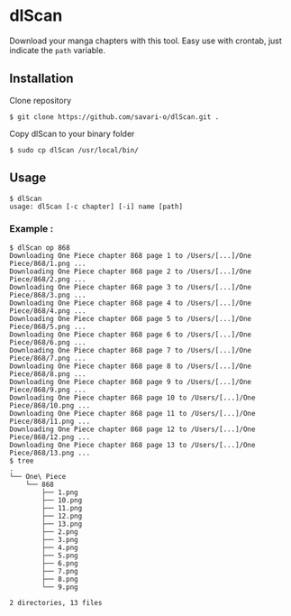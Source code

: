 # dlScan

Download your manga chapters with this tool.
Easy use with crontab, just indicate the `path` variable.

## Installation
Clone repository

    $ git clone https://github.com/savari-o/dlScan.git .

Copy dlScan to your binary folder

    $ sudo cp dlScan /usr/local/bin/

## Usage

    $ dlScan
    usage: dlScan [-c chapter] [-i] name [path]

### Example :

    $ dlScan op 868
    Downloading One Piece chapter 868 page 1 to /Users/[...]/One Piece/868/1.png ...
    Downloading One Piece chapter 868 page 2 to /Users/[...]/One Piece/868/2.png ...
    Downloading One Piece chapter 868 page 3 to /Users/[...]/One Piece/868/3.png ...
    Downloading One Piece chapter 868 page 4 to /Users/[...]/One Piece/868/4.png ...
    Downloading One Piece chapter 868 page 5 to /Users/[...]/One Piece/868/5.png ...
    Downloading One Piece chapter 868 page 6 to /Users/[...]/One Piece/868/6.png ...
    Downloading One Piece chapter 868 page 7 to /Users/[...]/One Piece/868/7.png ...
    Downloading One Piece chapter 868 page 8 to /Users/[...]/One Piece/868/8.png ...
    Downloading One Piece chapter 868 page 9 to /Users/[...]/One Piece/868/9.png ...
    Downloading One Piece chapter 868 page 10 to /Users/[...]/One Piece/868/10.png ...
    Downloading One Piece chapter 868 page 11 to /Users/[...]/One Piece/868/11.png ...
    Downloading One Piece chapter 868 page 12 to /Users/[...]/One Piece/868/12.png ...
    Downloading One Piece chapter 868 page 13 to /Users/[...]/One Piece/868/13.png ...
    $ tree
    .
    └── One\ Piece
        └── 868
            ├── 1.png
            ├── 10.png
            ├── 11.png
            ├── 12.png
            ├── 13.png
            ├── 2.png
            ├── 3.png
            ├── 4.png
            ├── 5.png
            ├── 6.png
            ├── 7.png
            ├── 8.png
            └── 9.png
    
    2 directories, 13 files